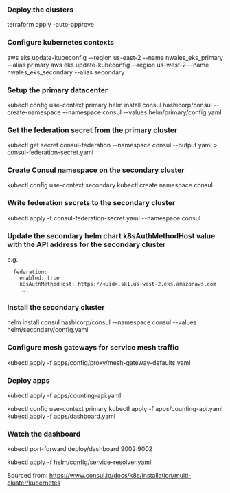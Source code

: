 
### Deploy the clusters

terraform apply -auto-approve

### Configure kubernetes contexts
aws eks update-kubeconfig --region us-east-2 --name nwales_eks_primary --alias primary
aws eks update-kubeconfig --region us-west-2 --name nwales_eks_secondary --alias secondary


### Setup the primary datacenter

kubectl config use-context primary
helm install consul hashicorp/consul --create-namespace --namespace consul --values helm/primary/config.yaml


### Get the federation secret from the primary cluster

kubectl get secret consul-federation --namespace consul --output yaml > consul-federation-secret.yaml

### Create Consul namespace on the secondary cluster

kubectl config use-context secondary
kubectl create namespace consul

### Write federation secrets to the secondary cluster 

kubectl apply -f consul-federation-secret.yaml --namespace consul

### Update the secondary helm chart k8sAuthMethodHost value with the API address for the secondary cluster

e.g. 

```
  federation:
    enabled: true
    k8sAuthMethodHost: https://<uid>.sk1.us-west-2.eks.amazonaws.com
    ...
```

### Install the secondary cluster

helm install consul hashicorp/consul --namespace consul --values helm/secondary/config.yaml


### Configure mesh gateways for service mesh traffic

kubectl apply -f apps/config/proxy/mesh-gateway-defaults.yaml


### Deploy apps

kubectl apply -f apps/counting-api.yaml

kubectl config use-context primary
kubectl apply -f apps/counting-api.yaml
kubectl apply -f apps/dashboard.yaml

### Watch the dashboard

kubectl port-forward deploy/dashboard 9002:9002


kubectl apply -f helm/config/service-resolver.yaml



Sourced from: https://www.consul.io/docs/k8s/installation/multi-cluster/kubernetes